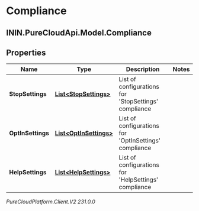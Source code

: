 # Compliance

## ININ.PureCloudApi.Model.Compliance

## Properties

|Name | Type | Description | Notes|
|------------ | ------------- | ------------- | -------------|
| **StopSettings** | [**List&lt;StopSettings&gt;**](StopSettings) | List of configurations for &#39;StopSettings&#39; compliance | |
| **OptInSettings** | [**List&lt;OptInSettings&gt;**](OptInSettings) | List of configurations for &#39;OptInSettings&#39; compliance | |
| **HelpSettings** | [**List&lt;HelpSettings&gt;**](HelpSettings) | List of configurations for &#39;HelpSettings&#39; compliance | |



_PureCloudPlatform.Client.V2 231.0.0_
